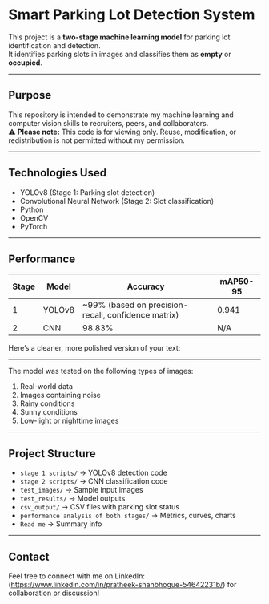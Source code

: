 # Smart Parking Lot Detection System

This project is a **two-stage machine learning model** for parking lot identification and detection.  
It identifies parking slots in images and classifies them as **empty** or **occupied**.

---

## Purpose

This repository is intended to demonstrate my machine learning and computer vision skills to recruiters, peers, and collaborators.  
⚠ **Please note:** This code is for viewing only. Reuse, modification, or redistribution is not permitted without my permission.

---

## Technologies Used
- YOLOv8 (Stage 1: Parking slot detection)
- Convolutional Neural Network (Stage 2: Slot classification)
- Python  
- OpenCV  
- PyTorch

---

## Performance
| Stage | Model | Accuracy | mAP50-95 |
|--------|--------|----------|----------|
| 1 | YOLOv8 | ~99% (based on precision-recall, confidence matrix) | 0.941 |
| 2 | CNN | 98.83% | N/A | 

Here’s a cleaner, more polished version of your text:

---

The model was tested on the following types of images:
1. Real-world data
2. Images containing noise
3. Rainy conditions
4. Sunny conditions
5. Low-light or nighttime images

---

## Project Structure
- `stage 1 scripts/` → YOLOv8 detection code  
- `stage 2 scripts/` → CNN classification code  
- `test_images/` → Sample input images  
- `test_results/` → Model outputs  
- `csv_output/` → CSV files with parking slot status  
- `performance analysis of both stages/` → Metrics, curves, charts  
- `Read me` → Summary info  

---

## Contact

Feel free to connect with me on LinkedIn: (https://www.linkedin.com/in/pratheek-shanbhogue-54642231b/) for collaboration or discussion!
